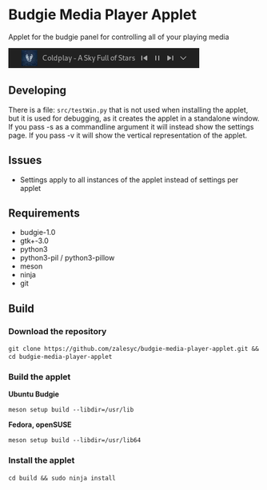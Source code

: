 # Budgie Media Player Applet
Applet for the budgie panel for controlling all of your playing media

![screenshot](screenshot.png)

## Developing
There is a file: `src/testWin.py` that is not used when installing the applet, but it is used for debugging, as it creates the applet in a standalone window.
If you pass -s as a commandline argument it will instead show the settings page.
If you pass -v it will show the vertical representation of the applet.

## Issues 
- Settings apply to all instances of the applet instead of settings per applet

## Requirements
- budgie-1.0 
- gtk+-3.0
- python3
- python3-pil / python3-pillow
- meson
- ninja
- git

## Build 
### Download the repository
~~~ shell
git clone https://github.com/zalesyc/budgie-media-player-applet.git && cd budgie-media-player-applet
~~~

### Build the applet
**Ubuntu Budgie**
~~~ shell
meson setup build --libdir=/usr/lib
~~~

**Fedora, openSUSE**
~~~ shell
meson setup build --libdir=/usr/lib64
~~~

### Install the applet
~~~ shell
cd build && sudo ninja install
~~~

